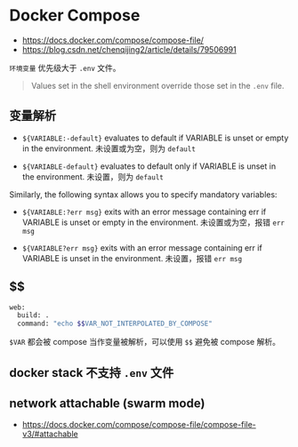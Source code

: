 # Docker Compose

* https://docs.docker.com/compose/compose-file/
* https://blog.csdn.net/chenqijing2/article/details/79506991

`环境变量` 优先级大于 `.env` 文件。

> Values set in the shell environment override those set in the `.env` file.

## 变量解析

* `${VARIABLE:-default}` evaluates to default if VARIABLE is unset or empty in the environment. 未设置或为空，则为 `default`

* `${VARIABLE-default}` evaluates to default only if VARIABLE is unset in the environment. 未设置，则为 `default`

Similarly, the following syntax allows you to specify mandatory variables:

* `${VARIABLE:?err msg}` exits with an error message containing err if VARIABLE is unset or empty in the environment. 未设置或为空，报错 `err msg`

* `${VARIABLE?err msg}` exits with an error message containing err if VARIABLE is unset in the environment. 未设置，报错 `err msg`


## $$

```bash
web:
  build: .
  command: "echo $$VAR_NOT_INTERPOLATED_BY_COMPOSE"
```

`$VAR` 都会被 compose 当作变量被解析，可以使用 `$$` 避免被 compose 解析。

## docker stack 不支持 `.env` 文件

## network attachable (swarm mode)

* https://docs.docker.com/compose/compose-file/compose-file-v3/#attachable
